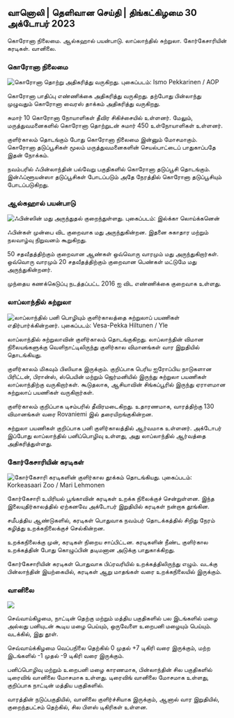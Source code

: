 ## வானொலி \| தெளிவான செய்தி \| திங்கட்கிழமை 30 அக்டோபர் 2023

கொரோனா நிலைமை. ஆல்கஹால் பயன்பாடு. லாப்லாந்தில் சுற்றுலா. கோர்கேசாரியின் கரடிகள். வானிலை.

### கொரோனா நிலைமை

![கொரோனா தொற்று அதிகரித்து வருகிறது. புகைப்படம்: Ismo Pekkarinen / AOP](https://images.cdn.yle.fi/image/upload/c_crop,h_1992,w_3543,x_0,y_232/ar_1.77777777777777777,c_fill,g1_faces.wr_2750q_auto:eco/f_auto/fl_lossy/v1698673937/39-1193332653fb40a9c4a2)

கொரோனா பாதிப்பு எண்ணிக்கை அதிகரித்து வருகிறது. தற்போது பின்லாந்து முழுவதும் கொரோனா வைரஸ் தாக்கம் அதிகரித்து வருகிறது.

சுமார் 10 கொரோனா நோயாளிகள் தீவிர சிகிச்சையில் உள்ளனர். மேலும், மருத்துவமனைகளில் கொரோனா தொற்றுடன் சுமார் 450 உள்நோயாளிகள் உள்ளனர்.

குளிர்காலம் தொடங்கும் போது கொரோனா நிலைமை இன்னும் மோசமாகும். கொரோனா தடுப்பூசிகள் மூலம் மருத்துவமனைகளின் செயல்பாட்டைப் பாதுகாப்பதே இதன் நோக்கம்.

நவம்பரில் ஃபின்லாந்தின் பல்வேறு பகுதிகளில் கொரோனா தடுப்பூசி தொடங்கும். இன்ஃப்ளூயன்ஸா தடுப்பூசிகள் போடப்படும் அதே நேரத்தில் கொரோனா தடுப்பூசியும் போடப்படுகிறது.

### ஆல்கஹால் பயன்பாடு

![ஃபின்ஸின் மது அருந்துதல் குறைந்துள்ளது. புகைப்படம்: இல்க்கா லொய்க்கனென்](https://images.cdn.yle.fi/image/upload/c_crop,h_2160,w_3840,x_0,y_325/ar_1.777777777777777777,c_fill,g_2faces/wd_670eco/f_auto/fl_lossy/v1682602904/39-1105424644a7b35b4046)

ஃபின்கள் முன்பை விட குறைவாக மது அருந்துகின்றன. இதனை சுகாதார மற்றும் நலவாழ்வு நிறுவனம் கூறுகிறது.

50 சதவீதத்திற்கும் குறைவான ஆண்கள் ஒவ்வொரு வாரமும் மது அருந்துகிறார்கள். ஒவ்வொரு வாரமும் 20 சதவீதத்திற்கும் குறைவான பெண்கள் மட்டுமே மது அருந்துகின்றனர்.

முந்தைய கணக்கெடுப்பு நடத்தப்பட்ட 2016 ஐ விட எண்ணிக்கை குறைவாக உள்ளது.

### லாப்லாந்தில் சுற்றுலா

![லாப்லாந்தில் பனி பொழியும் குளிர்காலத்தை சுற்றுலாப் பயணிகள் எதிர்பார்க்கின்றனர். புகைப்படம்: Vesa-Pekka Hiltunen / Yle](https://images.cdn.yle.fi/image/upload/c_crop,h_3375,w_6000,x_0,y_473/ar_1.7777777777777777777777777777,c_fill.10,hp_600/q_auto:eco/f_auto/fl_lossy/v1673250132/39-105687963bbc441bd57b)

லாப்லாந்தில் சுற்றுலாவின் குளிர்காலம் தொடங்குகிறது. லாப்லாந்தின் விமான நிலையங்களுக்கு வெளிநாட்டிலிருந்து குளிர்கால விமானங்கள் வார இறுதியில் தொடங்கியது.

குளிர்காலம் மிகவும் பிஸியாக இருக்கும். குறிப்பாக பெரிய ஐரோப்பிய நாடுகளான பிரிட்டன், பிரான்ஸ், ஸ்பெயின் மற்றும் ஜெர்மனியில் இருந்து சுற்றுலா பயணிகள் லாப்லாந்திற்கு வருகிறார்கள். கூடுதலாக, ஆசியாவின் சிங்கப்பூரில் இருந்து ஏராளமான சுற்றுலாப் பயணிகள் வருகிறார்கள்.

குளிர்காலம் குறிப்பாக டிசம்பரில் தீவிரமடைகிறது. உதாரணமாக, வாரத்திற்கு 130 விமானங்கள் வரை Rovaniemi இல் தரையிறங்குகின்றன.

சுற்றுலா பயணிகள் குறிப்பாக பனி குளிர்காலத்தில் ஆர்வமாக உள்ளனர். அக்டோபர் இப்போது லாப்லாந்தில் பனிப்பொழிவு உள்ளது, அது லாப்லாந்தில் ஆர்வத்தை அதிகரித்துள்ளது.

### கோர்கேசாரியின் கரடிகள்

![கோர்கேசாரி கரடிகளின் குளிர்கால தூக்கம் தொடங்கியது. புகைப்படம்: Korkeasaari Zoo / Mari Lehmonen](https://images.cdn.yle.fi/image/upload/c_crop,h_3239,w_5759,x_0,y_0/ar_1.77777777777777777,c_fill,g_7777,c_fill,g_faces/h120/q_auto:eco/f_auto/fl_lossy/v1698664391/39-1193141653f687431ff4)

கோர்கேசாரி உயிரியல் பூங்காவின் கரடிகள் உறக்க நிலைக்குச் சென்றுள்ளன. இந்த இலையுதிர்காலத்தில் ஏற்கனவே அக்டோபர் இறுதியில் கரடிகள் நன்றாக தூங்கின.

சமீபத்திய ஆண்டுகளில், கரடிகள் பொதுவாக நவம்பர் தொடக்கத்தில் சிறிது நேரம் கழித்து உறக்கநிலைக்குச் செல்கின்றன.

உறக்கநிலைக்கு முன், கரடிகள் நிறைய சாப்பிட்டன. கரடிகளின் நீண்ட குளிர்கால உறக்கத்தின் போது கொழுப்பின் தடிமனான அடுக்கு பாதுகாக்கிறது.

கோர்கேசாரியின் கரடிகள் பொதுவாக பிப்ரவரியில் உறக்கத்திலிருந்து எழும். வடக்கு பின்லாந்தின் இயற்கையில், கரடிகள் ஆறு மாதங்கள் வரை உறக்கநிலையில் இருக்கும்.

### வானிலை

![](https://images.cdn.yle.fi/image/upload/c_crop,h_1080,w_1919,x_0,y_0/ar_1.7777777777777777,c_fill,g_faces,h_675,w/p_120.f_auto/fl_lossy/v1698681609/39-1193390653fd2ed08682)

செவ்வாய்கிழமை, நாட்டின் தெற்கு மற்றும் மத்திய பகுதிகளில் பல இடங்களில் மழை அல்லது பனியுடன் கூடிய மழை பெய்யும், ஒருவேளை உறைபனி மழையும் பெய்யும். வடக்கில், இது தூள்.

செவ்வாய்க்கிழமை வெப்பநிலை தெற்கில் 0 முதல் +7 டிகிரி வரை இருக்கும், மற்ற இடங்களில் -1 முதல் -9 டிகிரி வரை இருக்கும்.

பனிப்பொழிவு மற்றும் உறைபனி மழை காரணமாக, பின்லாந்தின் சில பகுதிகளில் டிரைவிங் வானிலை மோசமாக உள்ளது. டிரைவிங் வானிலை மோசமாக உள்ளது, குறிப்பாக நாட்டின் மத்திய பகுதிகளில்.

வாரத்தின் நடுப்பகுதியில், வானிலை குளிர்ச்சியாக இருக்கும், ஆனால் வார இறுதியில், குறைந்தபட்சம் தெற்கில், சில பிளஸ் டிகிரிகள் உள்ளன.